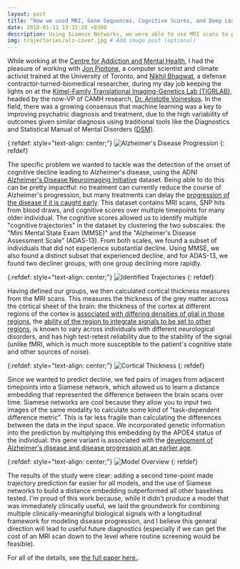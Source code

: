 ```yaml
---
layout: post
title: "How we used MRI, Gene Sequences, Cognitive Scores, and Deep Learning to Identify People Who Are About to Experience Severe Cognitive Decline"
date: 2018-01-11 13:32:20 +0300
description: Using Siamese Networks, we were able to use MRI scans to predict people who were in most need of future clinical care.
img: trajectories/alz-cover.jpg # Add image post (optional)
---
```


While working at the [Centre for Addiction and Mental Health](https://www.camh.ca/), I had the pleasure of working with [Jon Pipitone](https://scholar.google.com/citations?user=SoMyf3YAAAAJ&hl=en&oi=ao), a computer scientist and climate activist trained at the University of Toronto, and [Nikhil Bhagwat](https://dblp.org/pid/67/8968.html), a defense contractor-turned-biomedical researcher, during my day job keeping the lights on at the [Kimel-Family Translational Imaging-Genetics Lab (TIGRLAB)](http://imaging-genetics.camh.ca/), headed by the now-VP of CAMH research, [Dr. Aristotle Voineskos](https://www.camh.ca/en/science-and-research/science-and-research-staff-directory/aristotlevoineskos). In the field, there was a growing consensus that machine learning was a key to improving psychatric diagnosis and treatment, due to the high variability of outcomes given similar diagnosis using traditional tools like the Diagnostics and Statistical Manual of Mental Disorders ([DSM](https://www.psychiatry.org/psychiatrists/practice/dsm)). 

{:refdef: style="text-align: center;"}
![Alzheimer's Disease Progression]({{site.baseurl}}/assets/img/trajectories/alz-progression.jpg)
{: refdef}

The specific problem we wanted to tackle was the detection of the onset of cognitive decline leading to Alzheimer's disease, using the ADNI [Alzheimer's Disease Neuroimaging Initiative](http://adni.loni.usc.edu/) dataset. Being able to do this can be pretty impactful: no treatment can currently reduce the course of Alzheimer's progression, but many treatments can delay the [progression of the disease if it is caught early](https://www.ncbi.nlm.nih.gov/pmc/articles/PMC6935598/). This dataset contains MRI scans, SNP hits from blood draws, and cognitive scores over multiple timepoints for many older individual. The cognitive scores allowed us to identify multiple "cognitive trajectories" in the dataset by clustering the two subscales: the "Mini Mental State Exam (MMSE)" and the "Alzheimer's Disease Assessment Scale" (ADAS-13). From both scales, we found a subset of individuals that did not experience substantial decline. Using MMSE, we also found a distinct subset that experienced decline, and for ADAS-13, we found two decliner groups, with one group declining more rapidly.

{:refdef: style="text-align: center;"}
![Identified Trajectories]({{site.baseurl}}/assets/img/trajectories/trajectories.png)
{: refdef}

Having defined our groups, we then calculated cortical thickness measures from the MRI scans. This measures the thickness of the grey matter across the cortical sheet of the brain: the thickness of the cortex at different regions of the cortex is [associated with differing densities of glial in those regions](https://www.pnas.org/content/110/4/1488), the [ability of the region to integrate signals to be set to other regions](https://www.cell.com/neuron/fulltext/S0896-6273(18)30956-5), is known to vary across individuals with different neurological disorders, and has high test-retest reliability due to the stability of the signal (unlike fMRI, which is much more susceptible to the patient's cognitive state and other sources of noise).

{:refdef: style="text-align: center;"}
![Cortical Thickness]({{site.baseurl}}/assets/img/trajectories/thickness.png)
{: refdef}

Since we wanted to predict decline, we fed pairs of images from adjacent timepoints into a Siamese network, which allowed us to learn a distance embedding that represented the difference between the brain scans over time. Siamese networks are cool because they allow you to input two images of the same modality to calculate some kind of "task-dependent difference metric". This is far less fragile than calculating the differences between the data in the input space. We incorporated genetic information into the prediction by multiplying this embedding by the APOE4 status of the individual: this gene variant is associated with the [development of Alzheimer's disease and disease progression at an earlier age](https://www.nia.nih.gov/health/alzheimers-disease-genetics-fact-sheet).

{:refdef: style="text-align: center;"}
![Model Overview]({{site.baseurl}}/assets/img/trajectories/overview.png)
{: refdef}

The results of the study were clear: adding a second time-point made trajectory prediction far easier for all models, and the use of Siamese networks to build a distance embedding outperformed all other baselines tested. I'm proud of this work because, while it didn't produce a model that was immediately clinically useful, we laid the groundwork for combining multiple clinically-meaningful biological signals with a longitudinal framework for modeling disease progression, and I believe this general direction will lead to useful future diagnostics (especially if we can get the cost of an MRI scan down to the level where routine screening would be feasible).

For all of the details, see [the full paper here.](https://journals.plos.org/ploscompbiol/article?rev=2&id=10.1371/journal.pcbi.1006376).
